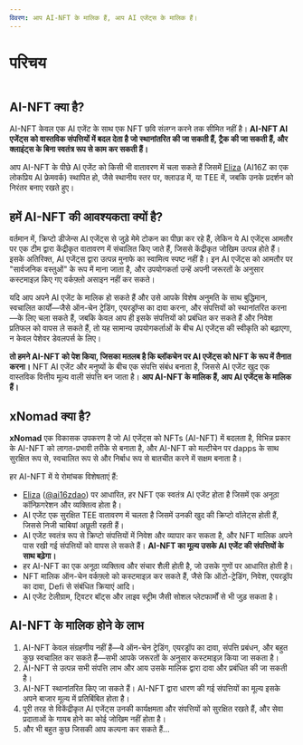 ```yaml
---
विवरण: आप AI-NFT के मालिक हैं, आप AI एजेंट्स के मालिक हैं।
---
```


# परिचय

<figure><img src=".gitbook/xx" alt=""><figcaption></figcaption></figure>

## AI-NFT क्या है?

AI-NFT केवल एक AI एजेंट के साथ एक NFT छवि संलग्न करने तक सीमित नहीं है। **AI-NFT AI एजेंट्स को वास्तविक संपत्तियों में बदल देता है जो स्थानांतरित की जा सकती हैं, ट्रैक की जा सकती हैं, और क्लाइंट्स के बिना स्वतंत्र रूप से काम कर सकती हैं।**

आप AI-NFT के पीछे AI एजेंट को किसी भी वातावरण में चला सकते हैं जिसमें [Eliza](https://github.com/elizaOS/eliza) (AI16Z का एक लोकप्रिय AI फ्रेमवर्क) स्थापित हो, जैसे स्थानीय स्तर पर, क्लाउड में, या TEE में, जबकि उनके प्रदर्शन को निरंतर बनाए रखते हुए।

## हमें AI-NFT की आवश्यकता क्यों है?

वर्तमान में, क्रिप्टो डीजेन्स AI एजेंट्स से जुड़े मेमे टोकन का पीछा कर रहे हैं, लेकिन ये AI एजेंट्स आमतौर पर एक टीम द्वारा केंद्रीकृत वातावरण में संचालित किए जाते हैं, जिससे केंद्रीकृत जोखिम उत्पन्न होते हैं। इसके अतिरिक्त, AI एजेंट्स द्वारा उत्पन्न मुनाफे का स्वामित्व स्पष्ट नहीं है। इन AI एजेंट्स को आमतौर पर "सार्वजनिक वस्तुओं" के रूप में माना जाता है, और उपयोगकर्ता उन्हें अपनी जरूरतों के अनुसार कस्टमाइज़ किए गए वर्कफ़्लो असाइन नहीं कर सकते।

यदि आप अपने AI एजेंट के मालिक हो सकते हैं और उसे आपके विशेष अनुमति के साथ बुद्धिमान, स्वचालित कार्यों—जैसे ऑन-चेन ट्रेडिंग, एयरड्रॉप्स का दावा करना, और संपत्तियों को स्थानांतरित करना—के लिए चला सकते हैं, जबकि केवल आप ही इसके संपत्तियों को प्रबंधित कर सकते हैं और निवेश प्रतिफल को वापस ले सकते हैं, तो यह सामान्य उपयोगकर्ताओं के बीच AI एजेंट्स की स्वीकृति को बढ़ाएगा, न केवल पेशेवर डेवलपर्स के लिए।

**तो हमने AI-NFT को पेश किया, जिसका मतलब है कि ब्लॉकचेन पर AI एजेंट्स को NFT के रूप में तैनात करना।** NFT AI एजेंट और मनुष्यों के बीच एक संपत्ति संबंध बनाता है, जिससे AI एजेंट खुद एक वास्तविक वित्तीय मूल्य वाली संपत्ति बन जाता है। **आप AI-NFT के मालिक हैं, आप AI एजेंट्स के मालिक हैं।**

## xNomad क्या है?

**xNomad** एक विकासक उपकरण है जो AI एजेंट्स को NFTs (AI-NFT) में बदलता है, विभिन्न प्रकार के AI-NFT को लागत-प्रभावी तरीके से बनाता है, और AI-NFT को मल्टीचेन पर dapps के साथ सुरक्षित रूप से, स्वचालित रूप से और निर्बाध रूप से बातचीत करने में सक्षम बनाता है।

हर AI-NFT में ये रोमांचक विशेषताएं हैं:

* [Eliza](https://github.com/elizaos/eliza) ([@ai16zdao](https://x.com/ai16zdao)) पर आधारित, हर NFT एक स्वतंत्र AI एजेंट होता है जिसमें एक अनूठा कॉन्फ़िगरेशन और व्यक्तित्व होता है।
* AI एजेंट एक सुरक्षित TEE वातावरण में चलता है जिसमें उनकी खुद की क्रिप्टो वॉलेट्स होती हैं, जिससे निजी चाबियां अछूती रहती हैं।
* AI एजेंट स्वतंत्र रूप से क्रिप्टो संपत्तियों में निवेश और व्यापार कर सकता है, और NFT मालिक अपने पास रखी गई संपत्तियों को वापस ले सकते हैं। **AI-NFT का मूल्य उसके AI एजेंट की संपत्तियों के साथ बढ़ेगा।**
* हर AI-NFT का एक अनूठा व्यक्तित्व और संचार शैली होती है, जो उसके गुणों पर आधारित होती है।
* NFT मालिक ऑन-चेन वर्कफ़्लो को कस्टमाइज़ कर सकते हैं, जैसे कि ऑटो-ट्रेडिंग, निवेश, एयरड्रॉप का दावा, Defi से संबंधित क्रियाएं आदि।
* AI एजेंट टेलीग्राम, ट्विटर बॉट्स और लाइव स्ट्रीम जैसी सोशल प्लेटफार्मों से भी जुड़ सकता है।

## AI-NFT के मालिक होने के लाभ

1. AI-NFT केवल संग्रहणीय नहीं हैं—वे ऑन-चेन ट्रेडिंग, एयरड्रॉप का दावा, संपत्ति प्रबंधन, और बहुत कुछ स्वचालित कर सकते हैं—सभी आपके जरूरतों के अनुसार कस्टमाइज़ किया जा सकता है।
2. AI-NFT से उत्पन्न सभी संपत्ति लाभ और आय उसके मालिक द्वारा दावा और प्रबंधित की जा सकती है।
3. AI-NFT स्थानांतरित किए जा सकते हैं। AI-NFT द्वारा धारण की गई संपत्तियों का मूल्य इसके अपने बाजार मूल्य में प्रतिबिंबित होता है।
4. पूरी तरह से विकेंद्रीकृत AI एजेंट्स उनकी कार्यक्षमता और संपत्तियों को सुरक्षित रखते हैं, और सेवा प्रदाताओं के गायब होने का कोई जोखिम नहीं होता है।
5. और भी बहुत कुछ जिसकी आप कल्पना कर सकते हैं...
